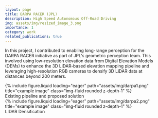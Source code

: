 ```yaml
---
layout: page
title: DARPA RACER (JPL)
description: High Speed Autonomous Off-Road Driving
img: assets/img/resized_image_3.png
importance: 1
category: work
related_publications: true
---
```

In this project, I contributed to enabling long-range perception for the DARPA RACER initiative as part of JPL's geometric perception team. This involved using low-resolution elevation data from Digital Elevation Models (DEMs) to enhance the 3D LiDAR-based elevation mapping pipeline and leveraging high-resolution RGB cameras to densify 3D LiDAR data at distances beyond 200 meters.

<div class="row">
    <div class="col-sm mt-3 mt-md-0">
        {% include figure.liquid loading="eager" path="assets/img/darpa1.png" title="example image" class="img-fluid rounded z-depth-1" %}
    </div>
</div>
<div class="caption">
    Existing pipeline and proposed solution
</div>

<div class="row">
    <div class="col-sm mt-3 mt-md-0">
        {% include figure.liquid loading="eager" path="assets/img/darpa2.png" title="example image" class="img-fluid rounded z-depth-1" %}
    </div>
</div>
<div class="caption">
    LIDAR Densification
</div>

